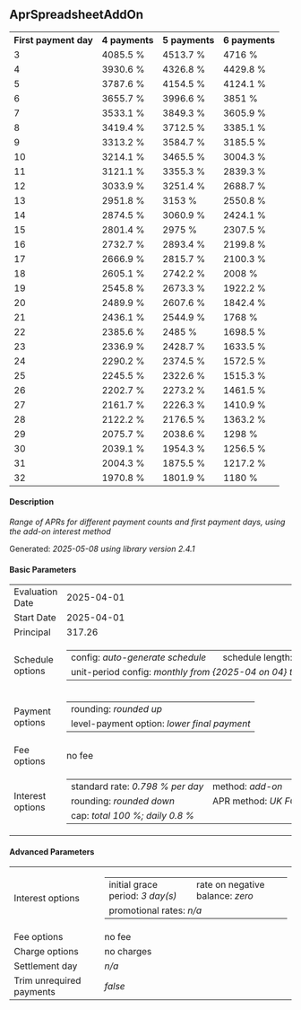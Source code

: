 <h2>AprSpreadsheetAddOn</h2>
<table>
    <tr>
        <th>First payment day</th>
        <th>4 payments</th>
        <th>5 payments</th>
        <th>6 payments</th>
    </tr>
    <tr>
        <td>3</td>
        <td>4085.5 %</td>
        <td>4513.7 %</td>
        <td>4716 %</td>
    </tr>
    <tr>
        <td>4</td>
        <td>3930.6 %</td>
        <td>4326.8 %</td>
        <td>4429.8 %</td>
    </tr>
    <tr>
        <td>5</td>
        <td>3787.6 %</td>
        <td>4154.5 %</td>
        <td>4124.1 %</td>
    </tr>
    <tr>
        <td>6</td>
        <td>3655.7 %</td>
        <td>3996.6 %</td>
        <td>3851 %</td>
    </tr>
    <tr>
        <td>7</td>
        <td>3533.1 %</td>
        <td>3849.3 %</td>
        <td>3605.9 %</td>
    </tr>
    <tr>
        <td>8</td>
        <td>3419.4 %</td>
        <td>3712.5 %</td>
        <td>3385.1 %</td>
    </tr>
    <tr>
        <td>9</td>
        <td>3313.2 %</td>
        <td>3584.7 %</td>
        <td>3185.5 %</td>
    </tr>
    <tr>
        <td>10</td>
        <td>3214.1 %</td>
        <td>3465.5 %</td>
        <td>3004.3 %</td>
    </tr>
    <tr>
        <td>11</td>
        <td>3121.1 %</td>
        <td>3355.3 %</td>
        <td>2839.3 %</td>
    </tr>
    <tr>
        <td>12</td>
        <td>3033.9 %</td>
        <td>3251.4 %</td>
        <td>2688.7 %</td>
    </tr>
    <tr>
        <td>13</td>
        <td>2951.8 %</td>
        <td>3153 %</td>
        <td>2550.8 %</td>
    </tr>
    <tr>
        <td>14</td>
        <td>2874.5 %</td>
        <td>3060.9 %</td>
        <td>2424.1 %</td>
    </tr>
    <tr>
        <td>15</td>
        <td>2801.4 %</td>
        <td>2975 %</td>
        <td>2307.5 %</td>
    </tr>
    <tr>
        <td>16</td>
        <td>2732.7 %</td>
        <td>2893.4 %</td>
        <td>2199.8 %</td>
    </tr>
    <tr>
        <td>17</td>
        <td>2666.9 %</td>
        <td>2815.7 %</td>
        <td>2100.3 %</td>
    </tr>
    <tr>
        <td>18</td>
        <td>2605.1 %</td>
        <td>2742.2 %</td>
        <td>2008 %</td>
    </tr>
    <tr>
        <td>19</td>
        <td>2545.8 %</td>
        <td>2673.3 %</td>
        <td>1922.2 %</td>
    </tr>
    <tr>
        <td>20</td>
        <td>2489.9 %</td>
        <td>2607.6 %</td>
        <td>1842.4 %</td>
    </tr>
    <tr>
        <td>21</td>
        <td>2436.1 %</td>
        <td>2544.9 %</td>
        <td>1768 %</td>
    </tr>
    <tr>
        <td>22</td>
        <td>2385.6 %</td>
        <td>2485 %</td>
        <td>1698.5 %</td>
    </tr>
    <tr>
        <td>23</td>
        <td>2336.9 %</td>
        <td>2428.7 %</td>
        <td>1633.5 %</td>
    </tr>
    <tr>
        <td>24</td>
        <td>2290.2 %</td>
        <td>2374.5 %</td>
        <td>1572.5 %</td>
    </tr>
    <tr>
        <td>25</td>
        <td>2245.5 %</td>
        <td>2322.6 %</td>
        <td>1515.3 %</td>
    </tr>
    <tr>
        <td>26</td>
        <td>2202.7 %</td>
        <td>2273.2 %</td>
        <td>1461.5 %</td>
    </tr>
    <tr>
        <td>27</td>
        <td>2161.7 %</td>
        <td>2226.3 %</td>
        <td>1410.9 %</td>
    </tr>
    <tr>
        <td>28</td>
        <td>2122.2 %</td>
        <td>2176.5 %</td>
        <td>1363.2 %</td>
    </tr>
    <tr>
        <td>29</td>
        <td>2075.7 %</td>
        <td>2038.6 %</td>
        <td>1298 %</td>
    </tr>
    <tr>
        <td>30</td>
        <td>2039.1 %</td>
        <td>1954.3 %</td>
        <td>1256.5 %</td>
    </tr>
    <tr>
        <td>31</td>
        <td>2004.3 %</td>
        <td>1875.5 %</td>
        <td>1217.2 %</td>
    </tr>
    <tr>
        <td>32</td>
        <td>1970.8 %</td>
        <td>1801.9 %</td>
        <td>1180 %</td>
    </tr>
</table>
<h4>Description</h4>
<p><i>Range of APRs for different payment counts and first payment days, using the add-on interest method</i></p>
<p>Generated: <i>2025-05-08 using library version 2.4.1</i></p>
<h4>Basic Parameters</h4>
<table>
    <tr>
        <td>Evaluation Date</td>
        <td>2025-04-01</td>
    </tr>
    <tr>
        <td>Start Date</td>
        <td>2025-04-01</td>
    </tr>
    <tr>
        <td>Principal</td>
        <td>317.26</td>
    </tr>
    <tr>
        <td>Schedule options</td>
        <td>
            <table>
                <tr>
                    <td>config: <i>auto-generate schedule</i></td>
                    <td>schedule length: <i><i>payment count</i> 4</i></td>
                </tr>
                <tr>
                    <td colspan="2" style="white-space: nowrap;">unit-period config: <i>monthly from {2025-04 on 04} to {2025-05 on 02}</i></td>
                </tr>
            </table>
        </td>
    </tr>
    <tr>
        <td>Payment options</td>
        <td>
            <table>
                <tr>
                    <td>rounding: <i>rounded up</i></td>
                </tr>
                <tr>
                    <td>level-payment option: <i>lower&nbsp;final&nbsp;payment</i></td>
                </tr>
            </table>
        </td>
    </tr>
    <tr>
        <td>Fee options</td>
        <td>no fee
        </td>
    </tr>
    <tr>
        <td>Interest options</td>
        <td>
            <table>
                <tr>
                    <td>standard rate: <i>0.798 % per day</i></td>
                    <td>method: <i>add-on</i></td>
                </tr>
                <tr>
                    <td>rounding: <i>rounded down</i></td>
                    <td>APR method: <i>UK FCA to 1 d.p.</i></td>
                </tr>
                <tr>
                    <td colspan="2">cap: <i>total 100 %; daily 0.8 %</td>
                </tr>
            </table>
        </td>
    </tr>
</table>
<h4>Advanced Parameters</h4>
<table>
    <tr>
        <td>Interest options</td>
        <td>
            <table>
                <tr>
                    <td>initial grace period: <i>3 day(s)</i></td>
                    <td>rate on negative balance: <i>zero</i></td>
                </tr>
                <tr>
                    <td colspan="2">promotional rates: <i><i>n/a</i></i></td>
                </tr>
            </table>
        </td>
    </tr>
    <tr>
        <td>Fee options</td>
        <td>no fee
        </td>
    </tr>
    <tr>
        <td>Charge options</td>
        <td>no charges
        </td>
    </tr>
    <tr>
        <td>Settlement day</td><td><i><i>n/a</i></i></td>
    </tr>
    <tr>
        <td>Trim unrequired payments</td><td><i>false</i></td>
    </tr>
</table>
